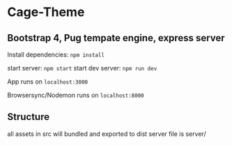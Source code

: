 # Cage-Theme
## Bootstrap 4, Pug tempate engine, express server

Install dependencies: `npm install`

start server:  `npm start`
start dev server:  `npm run dev`

App runs on `localhost:3000`

Browsersync/Nodemon runs on `localhost:8000`

## Structure
all assets in src will bundled and exported to dist
server file is server/
